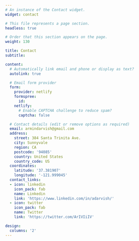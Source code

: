 ```yaml
---
# An instance of the Contact widget.
widget: contact

# This file represents a page section.
headless: true

# Order that this section appears on the page.
weight: 130

title: Contact
subtitle:

content:
  # Automatically link email and phone or display as text?
  autolink: true

  # Email form provider
  form:
    provider: netlify
    formspree:
      id:
    netlify:
      # Enable CAPTCHA challenge to reduce spam?
      captcha: false

  # Contact details (edit or remove options as required)
  email: armindarvish@gmail.com
  address:
    street: 384 Santa Trinita Ave.
    city: Sunnyvale
    region: CA
    postcode: '94085'
    country: United States
    country_code: US
  coordinates:
    latitude: '37.381907'
    longitude: '-121.999045'
  contact_links:
  - icon: linkedin
    icon_pack: fab
    name: Linkedin
    link: 'https://www.linkedin.com/in/adarvish/'
  - icon: twitter
    icon_pack: fab
    name: Twitter
    link: 'https://twitter.com/ArIVIiIV'

design:
  columns: '2'
---
```

